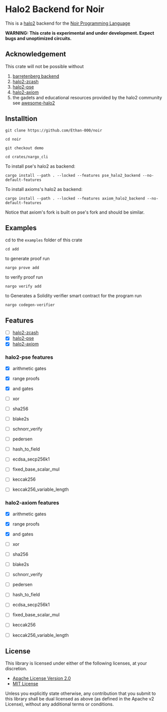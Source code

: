 # Halo2 Backend for Noir

This is a [halo2](https://zcash.github.io/halo2/) backend for the [Noir Programming Language](https://noir-lang.org/)

**WARNING: This crate is experimental and under development. Expect bugs and unoptimized circuits.**

## Acknowledgement

This crate will not be possible without 

1. [barretenberg backend](https://github.com/noir-lang/acvm-backend-barretenberg)
2. [halo2-zcash](https://github.com/zcash/halo2)
3. [halo2-pse](https://github.com/privacy-scaling-explorations/halo2)
4. [halo2-axiom](https://github.com/axiom-crypto/halo2-lib)
5. the gadets and educational resources provided by the halo2 community see [awesome-halo2](https://github.com/adria0/awesome-halo2)

## Installtion

```text
git clone https://github.com/Ethan-000/noir
```

```text
cd noir
```

```text
git checkout demo
```

```text
cd crates/nargo_cli
```

To install pse's halo2 as backend:

```text
cargo install --path . --locked --features pse_halo2_backend --no-default-features
```

To install axioms's halo2 as backend:

```text
cargo install --path . --locked --features axiom_halo2_backend --no-default-features
```

Notice that axiom's fork is built on pse's fork and should be similar.

## Examples

cd to the `examples` folder of this crate

```text
cd add
```

to generate proof run

```text
nargo prove add
```

to verify proof run

```text
nargo verify add
```

to Generates a Solidity verifier smart contract for the program run

```text
nargo codegen-verifier
```

## Features

- [ ] [halo2-zcash](https://github.com/zcash/halo2)
- [x] [halo2-pse](https://github.com/privacy-scaling-explorations/halo2)
- [x] [halo2-axiom](https://github.com/axiom-crypto/halo2-lib)

### halo2-pse features

- [x] arithmetic gates
- [x] range proofs
- [x] and gates

- [ ] xor
- [ ] sha256 
- [ ] blake2s 
- [ ] schnorr_verify
- [ ] pedersen
- [ ] hash_to_field
- [ ] ecdsa_secp256k1
- [ ] fixed_base_scalar_mul
- [ ] keccak256
- [ ] keccak256_variable_length 

### halo2-axiom features

- [x] arithmetic gates
- [x] range proofs
- [x] and gates

- [ ] xor
- [ ] sha256 
- [ ] blake2s 
- [ ] schnorr_verify
- [ ] pedersen
- [ ] hash_to_field
- [ ] ecdsa_secp256k1
- [ ] fixed_base_scalar_mul
- [ ] keccak256
- [ ] keccak256_variable_length 

## License

This library is licensed under either of the following licenses, at your discretion.

 * [Apache License Version 2.0](LICENSE-APACHE)
 * [MIT License](LICENSE-MIT)

Unless you explicitly state otherwise, any contribution that you submit to this library shall be dual licensed as above (as defined in the Apache v2 License), without any additional terms or conditions.
